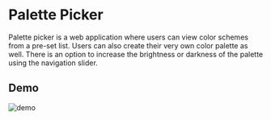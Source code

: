 # Palette Picker

Palette picker is a web application where users can view color schemes from a pre-set list. Users can also create their very own color palette as well. There is an option to increase the brightness or darkness of the palette using the navigation slider.

## Demo

![demo](https://github.com/codewithsrobins1/palette-picker/blob/master/readMeGif.gif?raw=true)
